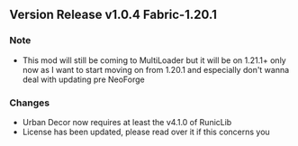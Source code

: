 ## Version Release v1.0.4 Fabric-1.20.1

### Note
- This mod will still be coming to MultiLoader but it will be on 1.21.1+ only now as I want to start moving on from 1.20.1
and especially don't wanna deal with updating pre NeoForge

### Changes
- Urban Decor now requires at least the v4.1.0 of RunicLib
- License has been updated, please read over it if this concerns you